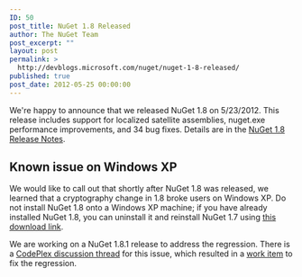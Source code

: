 ```yaml
---
ID: 50
post_title: NuGet 1.8 Released
author: The NuGet Team
post_excerpt: ""
layout: post
permalink: >
  http://devblogs.microsoft.com/nuget/nuget-1-8-released/
published: true
post_date: 2012-05-25 00:00:00
---
```

We're happy to announce that we released NuGet 1.8 on 5/23/2012. This release includes support for localized satellite assemblies, nuget.exe performance improvements, and 34 bug fixes. Details are in the [NuGet 1.8 Release Notes][1].

## Known issue on Windows XP

We would like to call out that shortly after NuGet 1.8 was released, we learned that a cryptography change in 1.8 broke users on Windows XP. Do not install NuGet 1.8 onto a Windows XP machine; if you have already installed NuGet 1.8, you can uninstall it and reinstall NuGet 1.7 using [this download link][2].

We are working on a NuGet 1.8.1 release to address the regression. There is a [CodePlex discussion thread][3] for this issue, which resulted in a [work item][4] to fix the regression.

 [1]: http://docs.nuget.org/docs/release-notes/nuget-1.8
 [2]: http://nuget.codeplex.com/downloads/get/382255
 [3]: http://nuget.codeplex.com/discussions/356928
 [4]: http://nuget.codeplex.com/workitem/2240